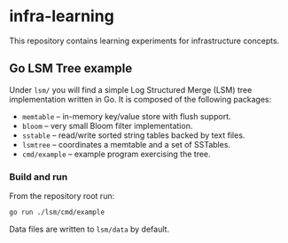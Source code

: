 # infra-learning

This repository contains learning experiments for infrastructure concepts.

## Go LSM Tree example

Under `lsm/` you will find a simple Log Structured Merge (LSM) tree
implementation written in Go. It is composed of the following packages:

* `memtable` – in-memory key/value store with flush support.
* `bloom` – very small Bloom filter implementation.
* `sstable` – read/write sorted string tables backed by text files.
* `lsmtree` – coordinates a memtable and a set of SSTables.
* `cmd/example` – example program exercising the tree.

### Build and run

From the repository root run:

```bash
go run ./lsm/cmd/example
```

Data files are written to `lsm/data` by default.

